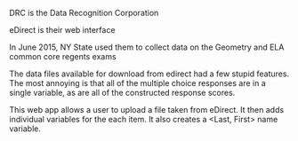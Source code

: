 DRC is the Data Recognition Corporation

eDirect is their web interface

In June 2015, NY State used them to collect data on the Geometry and ELA common core regents exams

The data files available for download from edirect had a few stupid features.  The most annoying is that all of the multiple choice responses are in a single variable, as are all of the constructed response scores.

This web app allows a user to upload a file taken from eDirect.  It then adds individual variables for the each item.  It also creates a <Last, First> name variable.

